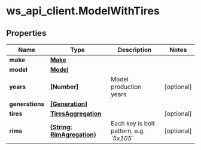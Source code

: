 # ws_api_client.ModelWithTires

## Properties
Name | Type | Description | Notes
------------ | ------------- | ------------- | -------------
**make** | [**Make**](Make.md) |  | 
**model** | [**Model**](Model.md) |  | 
**years** | **[Number]** | Model production years | [optional] 
**generations** | [**[Generation]**](Generation.md) |  | 
**tires** | [**TiresAggregation**](TiresAggregation.md) |  | [optional] 
**rims** | [**{String: RimAgregation}**](RimAgregation.md) | Each key is bolt pattern, e.g. *&#x60;5x105&#x60;* | [optional] 


